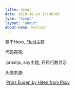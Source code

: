 ```yaml
---
title: about
date: 2020-10-14 17:46:06
type: "about"
layout: "about"
about-name: Horizon
---
```


基于Hexo, [Fluid](https://github.com/fluid-dev/hexo-theme-fluid)主题

代码高亮:    

​    prismjs, soy主题, 开启行数显示

头像来源: 

​    [Prinz Eugen by Hiten from Pixiv](https://www.pixiv.net/artworks/47522338)